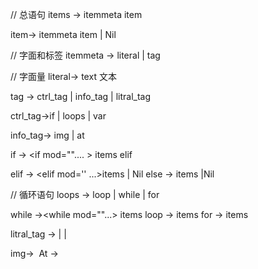 
// 总语句
items -> itemmeta item

item-> itemmeta item
      | Nil

// 字面和标签
itemmeta -> literal | tag 

// 字面量
literal-> text 文本

tag -> ctrl_tag
        | info_tag
        | litral_tag
        

ctrl_tag->if
       | loops
        | var 

info_tag-> img | at

if -> <if mod="".... > items </if> elif

elif -> <elif mod='' ...>items </elif>
        | Nil
else -> <else>items </else>
        |Nil

// 循环语句
loops -> loop | while | for 

while -><while mod=""...> items </while>
loop -> <loop times=""> items </loop>
for -> <for name="" from="">items</for>


litral_tag -> 
            | <sign s="" repeat=""/>
            | <endl/>

img-> <img url="" file=""/>
At -> <at uid="" sep=""/>